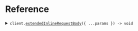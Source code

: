 # Reference

<details><summary><code>client.<a href="/src/Client.ts">extendedInlineRequestBody</a>({ ...params }) -> void</code></summary>
<dl>
<dd>

#### 🔌 Usage

<dl>
<dd>

<dl>
<dd>

```typescript
await client.extendedInlineRequestBody({
    child: "string",
    parent: "string",
});
```

</dd>
</dl>
</dd>
</dl>

#### ⚙️ Parameters

<dl>
<dd>

<dl>
<dd>

**request:** `SeedAliasExtends.InlinedChildRequest`

</dd>
</dl>

<dl>
<dd>

**requestOptions:** `SeedAliasExtendsClient.RequestOptions`

</dd>
</dl>
</dd>
</dl>

</dd>
</dl>
</details>

##
